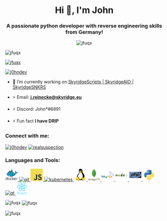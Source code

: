 <h1 align="center">Hi 👋, I'm John</h1>
<h3 align="center">A passionate python developer with reverse engineering skills from Germany!</h3>

<p align="center"> <img src="http://skyridge.eu/picture_resources/skyridgebanner2.png" alt="jfuqx" /> </p>

<p align="left"> <img src="https://komarev.com/ghpvc/?username=jfuqx&label=Profile%20views&color=0e75b6&style=flat" alt="jfuqx" /> </p>

<p align="left"> <a href="https://github.com/ryo-ma/github-profile-trophy"><img src="https://github-profile-trophy.vercel.app/?username=jfuqx" alt="jfuqx" /></a> </p>

<p align="left"> <a href="https://twitter.com/j0hndev" target="blank"><img src="https://img.shields.io/twitter/follow/j0hndev?logo=twitter&style=for-the-badge" alt="j0hndev" /></a> </p>

- 🔭 I’m currently working on [SkyridgeScripts | SkyridgeAIO | SkyridgeSNKRS](https://www.skyridge.eu)

- ⚡ Email: **j.reinecke@skyridge.eu**
- ⚡ Discord: John*#6891
- ⚡ Fun fact **I have DRIP**

<h3 align="left">Connect with me:</h3>
<p align="left">
<a href="https://twitter.com/j0hndev" target="blank"><img align="center" src="https://raw.githubusercontent.com/rahuldkjain/github-profile-readme-generator/master/src/images/icons/Social/twitter.svg" alt="j0hndev" height="30" width="40" /></a>
<a href="https://www.youtube.com/c/realsuspection" target="blank"><img align="center" src="https://raw.githubusercontent.com/rahuldkjain/github-profile-readme-generator/master/src/images/icons/Social/youtube.svg" alt="realsuspection" height="30" width="40" /></a>
</p>

<h3 align="left">Languages and Tools:</h3>
<p align="left"> <a href="https://www.docker.com/" target="_blank" rel="noreferrer"> <img src="https://raw.githubusercontent.com/devicons/devicon/master/icons/docker/docker-original-wordmark.svg" alt="docker" width="40" height="40"/> </a> <a href="https://git-scm.com/" target="_blank" rel="noreferrer"> <img src="https://www.vectorlogo.zone/logos/git-scm/git-scm-icon.svg" alt="git" width="40" height="40"/> </a> <a href="https://developer.mozilla.org/en-US/docs/Web/JavaScript" target="_blank" rel="noreferrer"> <img src="https://raw.githubusercontent.com/devicons/devicon/master/icons/javascript/javascript-original.svg" alt="javascript" width="40" height="40"/> </a> <a href="https://kubernetes.io" target="_blank" rel="noreferrer"> <img src="https://www.vectorlogo.zone/logos/kubernetes/kubernetes-icon.svg" alt="kubernetes" width="40" height="40"/> </a> <a href="https://www.linux.org/" target="_blank" rel="noreferrer"> <img src="https://raw.githubusercontent.com/devicons/devicon/master/icons/linux/linux-original.svg" alt="linux" width="40" height="40"/> </a> <a href="https://www.mongodb.com/" target="_blank" rel="noreferrer"> <img src="https://raw.githubusercontent.com/devicons/devicon/master/icons/mongodb/mongodb-original-wordmark.svg" alt="mongodb" width="40" height="40"/> </a> <a href="https://www.mysql.com/" target="_blank" rel="noreferrer"> <img src="https://raw.githubusercontent.com/devicons/devicon/master/icons/mysql/mysql-original-wordmark.svg" alt="mysql" width="40" height="40"/> </a> <a href="https://nodejs.org" target="_blank" rel="noreferrer"> <img src="https://raw.githubusercontent.com/devicons/devicon/master/icons/nodejs/nodejs-original-wordmark.svg" alt="nodejs" width="40" height="40"/> </a> <a href="https://www.php.net" target="_blank" rel="noreferrer"> <img src="https://raw.githubusercontent.com/devicons/devicon/master/icons/php/php-original.svg" alt="php" width="40" height="40"/> </a> <a href="https://www.python.org" target="_blank" rel="noreferrer"> <img src="https://raw.githubusercontent.com/devicons/devicon/master/icons/python/python-original.svg" alt="python" width="40" height="40"/> </a> <a href="https://www.qt.io/" target="_blank" rel="noreferrer"> <img src="https://upload.wikimedia.org/wikipedia/commons/0/0b/Qt_logo_2016.svg" alt="qt" width="40" height="40"/> </a> <a href="https://reactjs.org/" target="_blank" rel="noreferrer"> <img src="https://raw.githubusercontent.com/devicons/devicon/master/icons/react/react-original-wordmark.svg" alt="react" width="40" height="40"/> </a> </p>

<p><img align="left" src="https://github-readme-stats.vercel.app/api/top-langs?username=jfuqx&show_icons=true&locale=en&layout=compact" alt="jfuqx" /></p>

<p>&nbsp;<img align="center" src="https://github-readme-stats.vercel.app/api?username=jfuqx&show_icons=true&locale=en" alt="jfuqx" /></p>

<p><img align="center" src="https://github-readme-streak-stats.herokuapp.com/?user=jfuqx&" alt="jfuqx" /></p>
